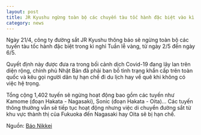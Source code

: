 ```yaml
---
layout: post
title: JR Kyushu ngừng toàn bộ các chuyến tàu tốc hành đặc biệt vào kì nghỉ lễ từ 2/5~6/5
category: news
---
```

Ngày 21/4, công ty đường sắt JR Kyushu thông báo sẽ ngừng toàn bộ các tuyến tàu tốc hành đặc biệt trong kì nghỉ Tuần lễ vàng, từ ngày 2/5 đến ngày 6/5.

Quyết định này được đưa ra trong bối cảnh dịch Covid-19 đang lây lan trên diện rộng, chính phủ Nhật Bản đã phải ban bố tình trạng khẩn cấp trên toàn quốc và kêu gọi người dân tự hạn chế đi du lịch hay về quê khi không có việc hệ trọng.

Tổng cộng 1,402 tuyến sẽ ngừng hoạt động bao gồm các tuyến như Kamome (đoạn Hakata - Nagasaki), Sonic (đoạn Hakata - Oita)... Các tuyến thông thường vẫn sẽ tiếp tục hoạt động nhưng việc di chuyển đường sắt từ khu vực thành thị của Fukuoka đến Nagasaki hay Oita sẽ bị hạn chế.

Nguồn: [Báo Nikkei](https://www.nikkei.com/article/DGXMZO58316030R20C20A4LX0000/)